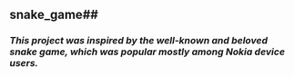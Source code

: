 ## **snake_game**##
### **_This project was inspired by the well-known and beloved snake game, which was popular mostly among Nokia device users._**
